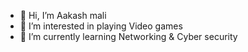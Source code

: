 - 👋 Hi, I’m Aakash mali
- 👀 I’m interested in playing Video games 
- 🌱 I’m currently learning Networking & Cyber security
